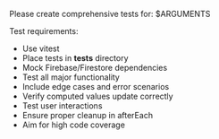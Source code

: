 Please create comprehensive tests for: $ARGUMENTS

Test requirements:
- Use vitest
- Place tests in __tests__ directory
- Mock Firebase/Firestore dependencies
- Test all major functionality
- Include edge cases and error scenarios
- Verify computed values update correctly
- Test user interactions
- Ensure proper cleanup in afterEach
- Aim for high code coverage